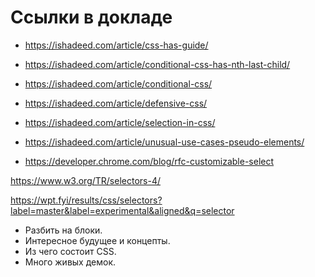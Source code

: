 # Ссылки в докладе

- https://ishadeed.com/article/css-has-guide/
- https://ishadeed.com/article/conditional-css-has-nth-last-child/
- https://ishadeed.com/article/conditional-css/
- https://ishadeed.com/article/defensive-css/
- https://ishadeed.com/article/selection-in-css/
- https://ishadeed.com/article/unusual-use-cases-pseudo-elements/

- https://developer.chrome.com/blog/rfc-customizable-select

https://www.w3.org/TR/selectors-4/

https://wpt.fyi/results/css/selectors?label=master&label=experimental&aligned&q=selector

- Разбить на блоки.
- Интересное будущее и концепты.
- Из чего состоит CSS.
- Много живых демок.

